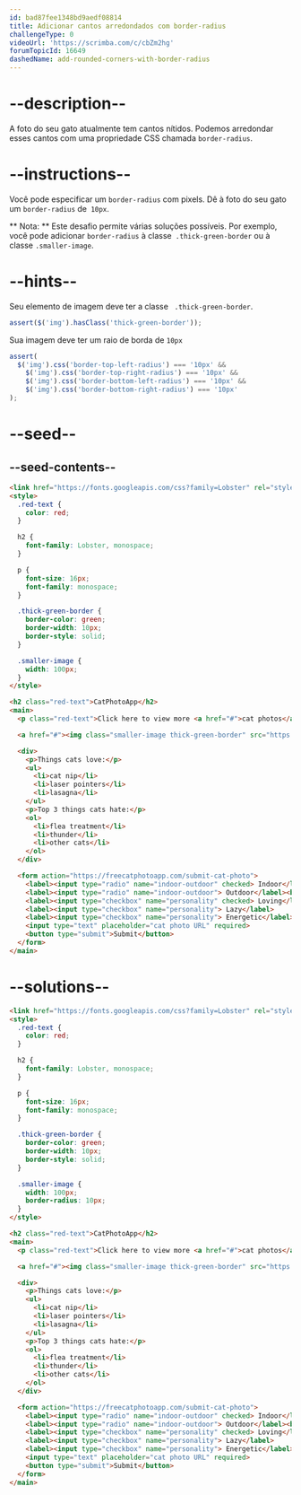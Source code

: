 ```yaml
---
id: bad87fee1348bd9aedf08814
title: Adicionar cantos arredondados com border-radius
challengeType: 0
videoUrl: 'https://scrimba.com/c/cbZm2hg'
forumTopicId: 16649
dashedName: add-rounded-corners-with-border-radius
---
```


# --description--

A foto do seu gato atualmente tem cantos nítidos. Podemos arredondar esses cantos com uma propriedade CSS chamada `border-radius`. 

# --instructions--

Você pode especificar um `border-radius` com pixels. Dê à foto do seu gato um `border-radius` de` 10px`.

** Nota: ** Este desafio permite várias soluções possíveis. Por exemplo, você pode adicionar `border-radius` à classe` .thick-green-border` ou à classe `.smaller-image`. 

# --hints--

Seu elemento de imagem deve ter a classe ` .thick-green-border`.

```js
assert($('img').hasClass('thick-green-border'));
```

Sua imagem deve ter um raio de borda de `10px`

```js
assert(
  $('img').css('border-top-left-radius') === '10px' &&
    $('img').css('border-top-right-radius') === '10px' &&
    $('img').css('border-bottom-left-radius') === '10px' &&
    $('img').css('border-bottom-right-radius') === '10px'
);
```

# --seed--

## --seed-contents--

```html
<link href="https://fonts.googleapis.com/css?family=Lobster" rel="stylesheet" type="text/css">
<style>
  .red-text {
    color: red;
  }

  h2 {
    font-family: Lobster, monospace;
  }

  p {
    font-size: 16px;
    font-family: monospace;
  }

  .thick-green-border {
    border-color: green;
    border-width: 10px;
    border-style: solid;
  }

  .smaller-image {
    width: 100px;
  }
</style>

<h2 class="red-text">CatPhotoApp</h2>
<main>
  <p class="red-text">Click here to view more <a href="#">cat photos</a>.</p>

  <a href="#"><img class="smaller-image thick-green-border" src="https://bit.ly/fcc-relaxing-cat" alt="A cute orange cat lying on its back."></a>

  <div>
    <p>Things cats love:</p>
    <ul>
      <li>cat nip</li>
      <li>laser pointers</li>
      <li>lasagna</li>
    </ul>
    <p>Top 3 things cats hate:</p>
    <ol>
      <li>flea treatment</li>
      <li>thunder</li>
      <li>other cats</li>
    </ol>
  </div>

  <form action="https://freecatphotoapp.com/submit-cat-photo">
    <label><input type="radio" name="indoor-outdoor" checked> Indoor</label>
    <label><input type="radio" name="indoor-outdoor"> Outdoor</label><br>
    <label><input type="checkbox" name="personality" checked> Loving</label>
    <label><input type="checkbox" name="personality"> Lazy</label>
    <label><input type="checkbox" name="personality"> Energetic</label><br>
    <input type="text" placeholder="cat photo URL" required>
    <button type="submit">Submit</button>
  </form>
</main>
```

# --solutions--

```html
<link href="https://fonts.googleapis.com/css?family=Lobster" rel="stylesheet" type="text/css">
<style>
  .red-text {
    color: red;
  }

  h2 {
    font-family: Lobster, monospace;
  }

  p {
    font-size: 16px;
    font-family: monospace;
  }

  .thick-green-border {
    border-color: green;
    border-width: 10px;
    border-style: solid;
  }

  .smaller-image {
    width: 100px;
    border-radius: 10px;
  }
</style>

<h2 class="red-text">CatPhotoApp</h2>
<main>
  <p class="red-text">Click here to view more <a href="#">cat photos</a>.</p>

  <a href="#"><img class="smaller-image thick-green-border" src="https://bit.ly/fcc-relaxing-cat" alt="A cute orange cat lying on its back."></a>

  <div>
    <p>Things cats love:</p>
    <ul>
      <li>cat nip</li>
      <li>laser pointers</li>
      <li>lasagna</li>
    </ul>
    <p>Top 3 things cats hate:</p>
    <ol>
      <li>flea treatment</li>
      <li>thunder</li>
      <li>other cats</li>
    </ol>
  </div>

  <form action="https://freecatphotoapp.com/submit-cat-photo">
    <label><input type="radio" name="indoor-outdoor" checked> Indoor</label>
    <label><input type="radio" name="indoor-outdoor"> Outdoor</label><br>
    <label><input type="checkbox" name="personality" checked> Loving</label>
    <label><input type="checkbox" name="personality"> Lazy</label>
    <label><input type="checkbox" name="personality"> Energetic</label><br>
    <input type="text" placeholder="cat photo URL" required>
    <button type="submit">Submit</button>
  </form>
</main>
```
